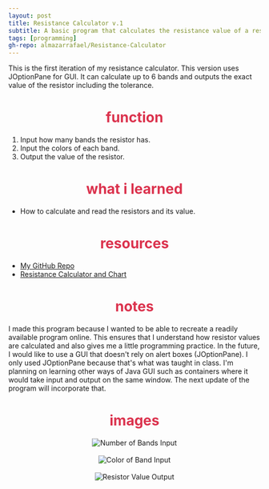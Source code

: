 ```yaml
---
layout: post
title: Resistance Calculator v.1
subtitle: A basic program that calculates the resistance value of a resistor.
tags: [programming]
gh-repo: almazarrafael/Resistance-Calculator
---
```

This is the first iteration of my resistance calculator. This version uses JOptionPane for GUI. It can calculate up to 6 bands and outputs the exact value of the resistor including the tolerance.

<h1> <center> <font color="#DB324D"> function </font> </center> </h1>

1. Input how many bands the resistor has.
2. Input the colors of each band.
3. Output the value of the resistor.

<h1> <center> <font color="#DB324D"> what i learned </font> </center> </h1>

- How to calculate and read the resistors and its value.

<h1> <center> <font color="#DB324D"> resources </font> </center> </h1>

- [My GitHub Repo](https://github.com/almazarrafael/Resistance-Calculator)
- [Resistance Calculator and Chart](https://www.digikey.com/en/resources/conversion-calculators/conversion-calculator-resistor-color-code-4-band)

<h1> <center> <font color="#DB324D"> notes </font> </center> </h1>

I made this program because I wanted to be able to recreate a readily available program online. This ensures that I understand how resistor values are calculated and also gives me a little programming practice. In the future, I would like to use a GUI that doesn't rely on alert boxes (JOptionPane). I only used JOptionPane because that's what was taught in class. I'm planning on learning other ways of Java GUI such as containers where it would take input and output on the same window. The next update of the program will incorporate that.

<h1> <center> <font color="#DB324D"> images </font> </center> </h1>
<center>
<img src="https://cdn.discordapp.com/attachments/563284597488615434/581416066899771412/unknown.png" alt="Number of Bands Input">
<br>
<br>
<img src="https://cdn.discordapp.com/attachments/563284597488615434/581416118019686420/unknown.png" alt="Color of Band Input">
<br>
<br>
<img src="https://cdn.discordapp.com/attachments/563284597488615434/581416265265184769/unknown.png" alt="Resistor Value Output">
</center>

